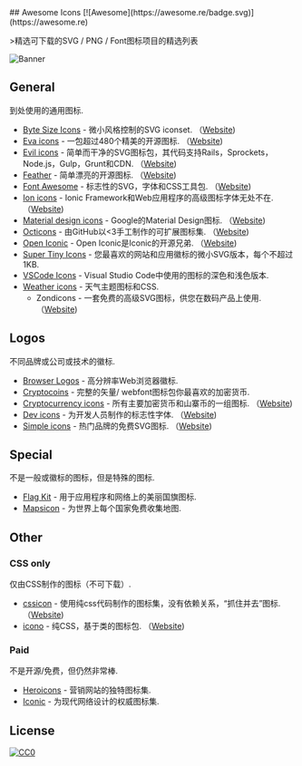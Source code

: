 <div class="github-widget" data-repo="notlmn/awesome-icons"></div>
<script async src="https://pagead2.googlesyndication.com/pagead/js/adsbygoogle.js"></script><ins class="adsbygoogle" style="display:block" data-ad-client="ca-pub-6890694312814945" data-ad-slot="5473692530" data-ad-format="auto"  data-full-width-responsive="true"></ins><script>(adsbygoogle = window.adsbygoogle || []).push({});</script>
## Awesome Icons [![Awesome](https://awesome.re/badge.svg)](https://awesome.re)

&gt;精选可下载的SVG / PNG / Font图标项目的精选列表

![Banner](https://raw.githubusercontent.com/notlmn/awesome-icons/master/./media/banner.png)




## General

到处使用的通用图标.

- [Byte Size Icons](https://github.com/danklammer/bytesize-icons#readme)   - 微小风格控制的SVG iconset.  （[Website](https://danklammer.com/bytesize-icons))
- [Eva icons](https://github.com/akveo/eva-icons#readme)   - 一包超过480个精美的开源图标.  （[Website](https://akveo.github.io/eva-icons))
- [Evil icons](https://github.com/evil-icons/evil-icons#readme)   - 简单而干净的SVG图标包，其代码支持Rails，Sprockets，Node.js，Gulp，Grunt和CDN.  （[Website](http://evil-icons.io))
- [Feather](https://github.com/feathericons/feather#readme)   - 简单漂亮的开源图标.  （[Website](https://feathericons.com))
- [Font Awesome](https://github.com/FortAwesome/Font-Awesome#readme)   - 标志性的SVG，字体和CSS工具包.  （[Website](https://fontawesome.com))
- [Ion icons](https://github.com/ionic-team/ionicons#readme)   -  Ionic Framework和Web应用程序的高级图标字体无处不在.  （[Website](https://ionicons.com))
- [Material design icons](https://github.com/google/material-design-icons#readme)   -  Google的Material Design图标.  （[Website](https://material.io/tools/icons))
- [Octicons](https://github.com/primer/octicons#readme)   - 由GitHub以&lt;3手工制作的可扩展图标集.  （[Website](https://octicons.github.com))
- [Open Iconic](https://github.com/iconic/open-iconic#readme)   -  Open Iconic是Iconic的开源兄弟.  （[Website](https://useiconic.com/open))
- [Super Tiny Icons](https://github.com/edent/SuperTinyIcons#readme) - 您最喜欢的网站和应用徽标的微小SVG版本，每个不超过1KB.
- [VSCode Icons](https://github.com/microsoft/vscode-icons#readme) -  Visual Studio Code中使用的图标的深色和浅色版本.
- [Weather icons](https://github.com/erikflowers/weather-icons#readme) - 天气主题图标和CSS.
  -  Zondicons  - 一套免费的高级SVG图标，供您在数码产品上使用.  （[Website](http://www.zondicons.com))


## Logos

不同品牌或公司或技术的徽标.

- [Browser Logos](https://github.com/alrra/browser-logos#readme) - 高分辨率Web浏览器徽标.
- [Cryptocoins](https://github.com/AllienWorks/cryptocoins#readme) - 完整的矢量/ webfont图标包你最喜欢的加密货币.
- [Cryptocurrency icons](https://github.com/atomiclabs/cryptocurrency-icons#readme)   - 所有主要加密货币和山寨币的一组图标.  （[Website](http://cryptoicons.co))
- [Dev icons](https://github.com/vorillaz/devicons#readme)   - 为开发人员制作的标志性字体.  （[Website](http://vorillaz.github.io/devicons))
- [Simple icons](https://github.com/simple-icons/simple-icons#readme)   - 热门品牌的免费SVG图标.  （[Website](https://simpleicons.org))


## Special

不是一般或徽标的图标，但是特殊的图标.

- [Flag Kit](https://github.com/madebybowtie/FlagKit#readme) - 用于应用程序和网络上的美丽国旗图标.
- [Mapsicon](https://github.com/djaiss/mapsicon#readme) - 为世界上每个国家免费收集地图.


## Other

### CSS only

仅由CSS制作的图标（不可下载）.

- [cssicon](https://github.com/wentin/cssicon#readme)   - 使用纯css代码制作的图标集，没有依赖关系，“抓住并去”图标.  （[Website](https://cssicon.space))
- [icono](https://github.com/saeedalipoor/icono#readme)   - 纯CSS，基于类的图标包.  （[Website](https://saeedalipoor.github.io/icono))

### Paid

不是开源/免费，但仍然非常棒.

- [Heroicons](https://www.heroicons.com) - 营销网站的独特图标集.
- [Iconic](https://useiconic.com) - 为现代网络设计的权威图标集.


## License

[![CC0](https://mirrors.creativecommons.org/presskit/buttons/88x31/svg/cc-zero.svg)](https://creativecommons.org/publicdomain/zero/1.0/)
